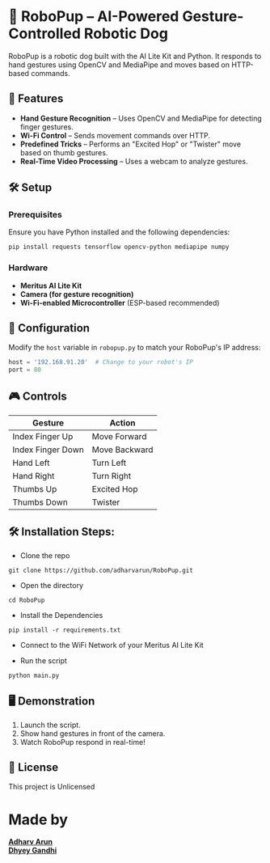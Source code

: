 # 🐶 RoboPup – AI-Powered Gesture-Controlled Robotic Dog

RoboPup is a robotic dog built with the AI Lite Kit and Python. It responds to hand gestures using OpenCV and MediaPipe and moves based on HTTP-based commands.

## 🚀 Features

- **Hand Gesture Recognition** – Uses OpenCV and MediaPipe for detecting finger gestures.
- **Wi-Fi Control** – Sends movement commands over HTTP.
- **Predefined Tricks** – Performs an "Excited Hop" or "Twister" move based on thumb gestures.
- **Real-Time Video Processing** – Uses a webcam to analyze gestures.

## 🛠️ Setup

### Prerequisites

Ensure you have Python installed and the following dependencies:

```bash
pip install requests tensorflow opencv-python mediapipe numpy
```

### Hardware

- **Meritus AI Lite Kit**
- **Camera (for gesture recognition)**
- **Wi-Fi-enabled Microcontroller** (ESP-based recommended)

## 🔧 Configuration

Modify the `host` variable in `robopup.py` to match your RoboPup's IP address:

```python
host = '192.168.91.20'  # Change to your robot's IP
port = 80
```

## 🎮 Controls

| Gesture         | Action       |
|---------------|------------|
| Index Finger Up | Move Forward |
| Index Finger Down | Move Backward |
| Hand Left | Turn Left |
| Hand Right | Turn Right |
| Thumbs Up | Excited Hop |
| Thumbs Down | Twister |

<h2>🛠️ Installation Steps:</h2>

- Clone the repo

```
git clone https://github.com/adharvarun/RoboPup.git
```

- Open the directory

```
cd RoboPup
```

- Install the Dependencies

```
pip install -r requirements.txt
```

- Connect to the WiFi Network of your Meritus AI Lite Kit

- Run the script

```
python main.py
```

## 🖥️ Demonstration

1. Launch the script.
2. Show hand gestures in front of the camera.
3. Watch RoboPup respond in real-time!

## 📜 License

This project is Unlicensed

# Made by

[**Adharv Arun**](https://github.com/adharvaarun)  
[**Dhyey Gandhi**](https://github.com/DhyeyARTW)  
